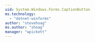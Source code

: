 ```yaml
---
uid: System.Windows.Forms.CaptionButton
ms.technology: 
  - "dotnet-winforms"
author: "stevehoag"
ms.author: "shoag"
manager: "wpickett"
---
```

